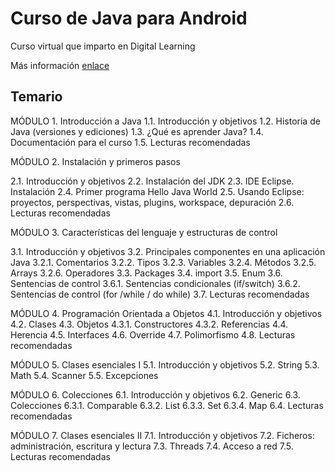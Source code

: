 # Curso de Java para Android

Curso virtual que imparto en Digital Learning

Más información [enlace](http://www.digitallearning.es/curso-java-para-android.html)

## Temario

MÓDULO 1. Introducción a Java
1.1. Introducción y objetivos
1.2. Historia de Java (versiones y ediciones)
1.3. ¿Qué es aprender Java?
1.4. Documentación para el curso
1.5. Lecturas recomendadas

 

MÓDULO 2. Instalación y primeros pasos

2.1. Introducción y objetivos
2.2. Instalación del JDK
2.3. IDE Eclipse. Instalación
2.4. Primer programa Hello Java World
2.5. Usando Eclipse: proyectos, perspectivas, vistas, plugins, workspace, depuración
2.6. Lecturas recomendadas

 

MÓDULO 3. Características del lenguaje y estructuras de control

3.1. Introducción y objetivos
3.2. Principales componentes en una aplicación Java
3.2.1. Comentarios
3.2.2. Tipos
3.2.3. Variables
3.2.4. Métodos
3.2.5. Arrays
3.2.6. Operadores
3.3. Packages
3.4. import
3.5. Enum
3.6. Sentencias de control
3.6.1. Sentencias condicionales (if/switch)
3.6.2. Sentencias de control (for /while / do while)
3.7. Lecturas recomendadas

 

MÓDULO 4. Programación Orientada a Objetos
4.1. Introducción y objetivos
4.2. Clases
4.3. Objetos
4.3.1. Constructores
4.3.2. Referencias
4.4. Herencia
4.5. Interfaces
4.6. Override
4.7. Polimorfismo
4.8. Lecturas recomendadas

 

MÓDULO 5. Clases esenciales I
5.1. Introducción y objetivos
5.2. String
5.3. Math
5.4. Scanner
5.5. Excepciones

 

MÓDULO 6. Colecciones
6.1. Introducción y objetivos
6.2. Generic
6.3. Colecciones
6.3.1. Comparable
6.3.2. List
6.3.3. Set
6.3.4. Map
6.4. Lecturas recomendadas

 

MÓDULO 7. Clases esenciales II
7.1. Introducción y objetivos
7.2. Ficheros: administración, escritura y lectura
7.3. Threads
7.4. Acceso a red
7.5. Lecturas recomendadas